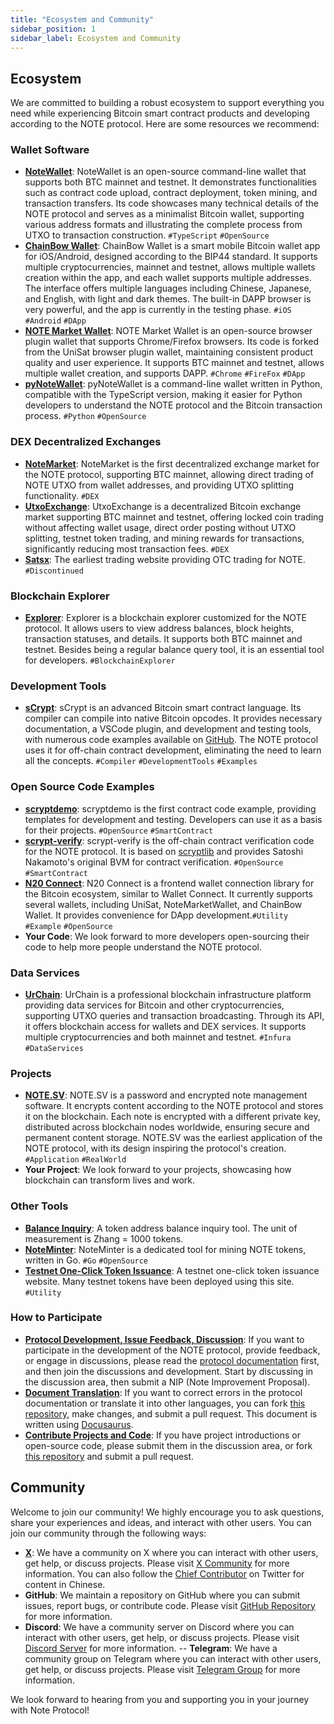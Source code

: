 ```yaml
---
title: "Ecosystem and Community"
sidebar_position: 1
sidebar_label: Ecosystem and Community
---
```


## Ecosystem

We are committed to building a robust ecosystem to support everything you need while experiencing Bitcoin smart contract products and developing according to the NOTE protocol. Here are some resources we recommend:

### Wallet Software

- **[NoteWallet](https://github.com/NoteProtocol/NoteWallet)**: NoteWallet is an open-source command-line wallet that supports both BTC mainnet and testnet. It demonstrates functionalities such as contract code upload, contract deployment, token mining, and transaction transfers. Its code showcases many technical details of the NOTE protocol and serves as a minimalist Bitcoin wallet, supporting various address formats and illustrating the complete process from UTXO to transaction construction. `#TypeScript` `#OpenSource`
- **[ChainBow Wallet](https://chainbow.io)**: ChainBow Wallet is a smart mobile Bitcoin wallet app for iOS/Android, designed according to the BIP44 standard. It supports multiple cryptocurrencies, mainnet and testnet, allows multiple wallets creation within the app, and each wallet supports multiple addresses. The interface offers multiple languages including Chinese, Japanese, and English, with light and dark themes. The built-in DAPP browser is very powerful, and the app is currently in the testing phase. `#iOS` `#Android` `#DApp`
- **[NOTE Market Wallet](https://github.com/notemarketio/notemarket-wallet)**: NOTE Market Wallet is an open-source browser plugin wallet that supports Chrome/Firefox browsers. Its code is forked from the UniSat browser plugin wallet, maintaining consistent product quality and user experience. It supports BTC mainnet and testnet, allows multiple wallet creation, and supports DAPP. `#Chrome` `#FireFox` `#DApp`
- **[pyNoteWallet](https://github.com/NoteScan/pyNoteWallet)**: pyNoteWallet is a command-line wallet written in Python, compatible with the TypeScript version, making it easier for Python developers to understand the NOTE protocol and the Bitcoin transaction process. `#Python` `#OpenSource`

### DEX Decentralized Exchanges

- **[NoteMarket](https://notemarket.io)**: NoteMarket is the first decentralized exchange market for the NOTE protocol, supporting BTC mainnet, allowing direct trading of NOTE UTXO from wallet addresses, and providing UTXO splitting functionality. `#DEX`
- **[UtxoExchange](https://utxo.exchange)**: UtxoExchange is a decentralized Bitcoin exchange market supporting BTC mainnet and testnet, offering locked coin trading without affecting wallet usage, direct order posting without UTXO splitting, testnet token trading, and mining rewards for transactions, significantly reducing most transaction fees. `#DEX`
- **[Satsx](https://www.satsx.io/otc/note/listed)**: The earliest trading website providing OTC trading for NOTE. `#Discontinued`

### Blockchain Explorer

- **[Explorer](https://explorer.noteprotocol.org)**: Explorer is a blockchain explorer customized for the NOTE protocol. It allows users to view address balances, block heights, transaction statuses, and details. It supports both BTC mainnet and testnet. Besides being a regular balance query tool, it is an essential tool for developers. `#BlockchainExplorer`

### Development Tools

- **[sCrypt](https://scrypt.io)**: sCrypt is an advanced Bitcoin smart contract language. Its compiler can compile into native Bitcoin opcodes. It provides necessary documentation, a VSCode plugin, and development and testing tools, with numerous code examples available on [GitHub](https://github.com/sCrypt-Inc/boilerplate). The NOTE protocol uses it for off-chain contract development, eliminating the need to learn all the concepts. `#Compiler` `#DevelopmentTools` `#Examples`

### Open Source Code Examples

- **[scryptdemo](https://github.com/NoteProtocol/scryptdemo)**: scryptdemo is the first contract code example, providing templates for development and testing. Developers can use it as a basis for their projects. `#OpenSource` `#SmartContract`
- **[scrypt-verify](https://github.com/NoteProtocol/scrypt-verify)**: scrypt-verify is the off-chain contract verification code for the NOTE protocol. It is based on [scryptlib](https://github.com/sCrypt-Inc/scryptlib) and provides Satoshi Nakamoto's original BVM for contract verification. `#OpenSource` `#SmartContract`
- **[N20 Connect](https://github.com/NoteScan/n20-connect)**: N20 Connect is a frontend wallet connection library for the Bitcoin ecosystem, similar to Wallet Connect. It currently supports several wallets, including UniSat, NoteMarketWallet, and ChainBow Wallet. It provides convenience for DApp development.`#Utility` `#Example` `#OpenSource`
- **Your Code**: We look forward to more developers open-sourcing their code to help more people understand the NOTE protocol.

### Data Services

- **[UrChain](https://btc.urchain.com)**: UrChain is a professional blockchain infrastructure platform providing data services for Bitcoin and other cryptocurrencies, supporting UTXO queries and transaction broadcasting. Through its API, it offers blockchain access for wallets and DEX services. It supports multiple cryptocurrencies and both mainnet and testnet. `#Infura` `#DataServices`

### Projects

- **[NOTE.SV](https://note.sv)**: NOTE.SV is a password and encrypted note management software. It encrypts content according to the NOTE protocol and stores it on the blockchain. Each note is encrypted with a different private key, distributed across blockchain nodes worldwide, ensuring secure and permanent content storage. NOTE.SV was the earliest application of the NOTE protocol, with its design inspiring the protocol's creation. `#Application` `#RealWorld`
- **Your Project**: We look forward to your projects, showcasing how blockchain can transform lives and work.

### Other Tools

- **[Balance Inquiry](https://note.78web3.xyz/)**: A token address balance inquiry tool. The unit of measurement is Zhang = 1000 tokens.
- **[NoteMinter](https://github.com/GoudanWoo/note-minter)**: NoteMinter is a dedicated tool for mining NOTE tokens, written in Go. `#Go` `#OpenSource`
- **[Testnet One-Click Token Issuance](https://note.btc.sv)**: A testnet one-click token issuance website. Many testnet tokens have been deployed using this site. `#Utility`

### How to Participate

- **[Protocol Development, Issue Feedback, Discussion](https://github.com/orgs/NoteProtocol/discussions)**: If you want to participate in the development of the NOTE protocol, provide feedback, or engage in discussions, please read the [protocol documentation](https://NoteProtocol.org) first, and then join the discussions and development. Start by discussing in the discussion area, then submit a NIP (Note Improvement Proposal).
- **[Document Translation](https://github.com/NoteProtocol/protocol)**: If you want to correct errors in the protocol documentation or translate it into other languages, you can fork [this repository](https://github.com/NoteProtocol/protocol), make changes, and submit a pull request. This document is written using [Docusaurus](https://docusaurus.io/).
- **[Contribute Projects and Code](https://github.com/orgs/NoteProtocol/discussions)**: If you have project introductions or open-source code, please submit them in the discussion area, or fork [this repository](https://github.com/NoteProtocol/protocol) and submit a pull request.

## Community

Welcome to join our community! We highly encourage you to ask questions, share your experiences and ideas, and interact with other users. You can join our community through the following ways:

- **[X](https://x.com/NoteProtocol)**: We have a community on X where you can interact with other users, get help, or discuss projects. Please visit [X Community](https://x.com/NoteProtocol) for more information. You can also follow the [Chief Contributor](https://x.com/lilong) on Twitter for content in Chinese.
- **GitHub**: We maintain a repository on GitHub where you can submit issues, report bugs, or contribute code. Please visit [GitHub Repository](https://github.com/NoteProtocol) for more information.
- **Discord**: We have a community server on Discord where you can interact with other users, get help, or discuss projects. Please visit [Discord Server](https://discord.gg/tGBHKDPkF5) for more information.
-- **Telegram**: We have a community group on Telegram where you can interact with other users, get help, or discuss projects. Please visit [Telegram Group](https://t.me/NoteProtocol_org) for more information.

We look forward to hearing from you and supporting you in your journey with Note Protocol!

